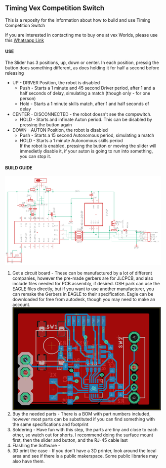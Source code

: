 ## __Timing Vex Competition Switch__  
This is a reposity for the information about how to build and use Timing Competition Switch  

If you are interested in contacting me to buy one at vex Worlds, please use this [Whatsapp Link](https://wa.me/16503987996)

#### USE  
The Slider has 3 positions, up, down or center. In each position, pressig the button does something different, as does holding it for half a second before releasing  
- UP - DRIVER Position, the robot is disabled
    - Push - Starts a 1 minute and 45 second Driver period, after 1 and a half seconds of delay, simulating a match (though only - for one person)
    - Hold - Starts a 1 minute skills match, after 1 and half seconds of delay
- CENTER - DISCONNECTED - the robot doesn't see the compswitch.
    - HOLD - Starts and infinate Auton period. This can be disabled by pressing the button again
- DOWN - AUTON Position, the robot is disabled
    - Push - Starts a 15 second Autonomous period, simulating a match
    - HOLD - Starts a 1 minute Autonomous skills period  
If the robot is enabled, pressing the button or moving the slider will immedietly disable it, if your auton is going to run into something, you can stop it.
#### BUILD GUIDE
![Schematic for the competition switch](https://github.com/Puzzlers100/TimingSwitch/blob/master/docPics/Schematic.png)
1. Get a circuit board - These can be manufactured by a lot of different companies, however the pre-made gerbers are for JLCPCB, and also include files needed for PCB assembly, if desired. OSH park can use the EAGLE files directly, but if you want to use another manufacturer, you can remake the Gerbers in EAGLE to their specification. Eagle can be downloaded for free from autodesk, though you may need to make an account. ![An image of the circuit Board](https://github.com/Puzzlers100/TimingSwitch/blob/master/docPics/board.png)
2. Buy the needed parts - There is a BOM with part numbers included, however most parts can be substituted if you can find something with the same specifications and footprint 
3. Soldering - Have fun with this step, the parts are tiny and close to each other, so watch out for shorts. I recommend doing the surface mount first, then the slider and button, and the RJ-45 cable last
4.  Flashing the Software - 
5.  3D print the case - If you don't have a 3D printer, look around the local area and see if there is a public makerspace. Some public libraries may also have them. 
